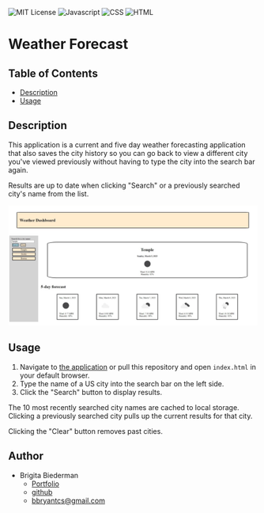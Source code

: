 ![MIT License](https://img.shields.io/badge/License-MIT-blue)  ![Javascript](https://img.shields.io/badge/Language-Javascript-orange) ![CSS](https://img.shields.io/badge/Language-CSS-brightgreen) ![HTML](https://img.shields.io/badge/Language-HTML-blueviolet)

# Weather Forecast


## Table of Contents 

* [Description](#Description)
* [Usage](#Usage)

## Description

This application is a current and five day weather forecasting application that also saves the city history so you can go back to view a different city you've viewed previously without having to type the city into the search bar again.

Results are up to date when clicking "Search" or a previously searched city's name from the list.

![WeatherApp](./assets/imgs/weather-app-scrnsht.jpg)

## Usage

1. Navigate to [the application](https://bravenbright.github.io/weather-app/) or pull this repository and open `index.html` in your default browser.
1. Type the name of a US city into the search bar on the left side.
1. Click the "Search" button to display results.

The 10 most recently searched city names are cached to local storage. Clicking a previously searched city pulls up the current results for that city.

Clicking the "Clear" button removes past cities.

## Author

* Brigita Biederman
   * [Portfolio](https://bravenbright.github.io/Brigita-Bryant/)
   * [github](https://github.com/bravenbright)
   * [bbryantcs@gmail.com](mailto:bbryantcs@gmail.com)